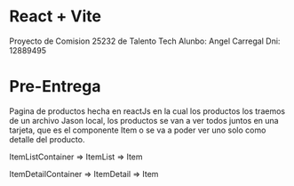 # React + Vite

Proyecto de Comision 25232 de Talento Tech
Alunbo: Angel Carregal Dni: 12889495

# Pre-Entrega

Pagina de productos hecha en reactJs en la cual los
productos los traemos de un archivo Jason local, los
productos se van a ver todos juntos en una tarjeta,
que es el componente Item o se va a poder ver uno
solo como detalle del producto.

ItemListContainer => ItemList => Item

ItemDetailContainer => ItemDetail => Item
